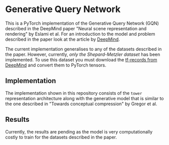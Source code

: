 # Generative Query Network

This is a PyTorch implementation of the Generative Query Network (GQN)
described in the DeepMind paper "Neural scene representation and
rendering" by Eslami et al. For an introduction to the model and problem
described in the paper look at the article by [DeepMind](https://deepmind.com/blog/neural-scene-representation-and-rendering/).

The current implementation generalises to any of the datasets described
in the paper. However, currently, *only the Shepard-Metzler dataset* has
been implemented. To use this dataset you must download the [tf-records
from DeepMind](https://github.com/deepmind/gqn-datasets) and convert them to PyTorch tensors.

## Implementation

The implementation shown in this repository consists of the `tower`
representation architecture along with the generative model that is
similar to the one described in "Towards conceptual compression" by
Gregor et al.

## Results

Currently, the results are pending as the model is very computationally
costly to train for the datasets described in the paper.
